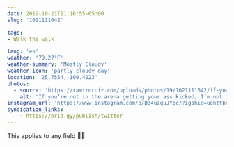 ```yaml
---
date: 2019-10-21T11:16:55-05:00
slug: '1021111642'

tags:
- Walk the walk

lang: 'en'
weather: '79.27°F'
weather-summary: 'Mostly Cloudy'
weather-icon: 'partly-cloudy-day'
location: '25.7554,-100.4023'
photos:
  - source: 'https://ramiroruiz.com/uploads/photos/19/1021111642/if-you-re-not-in-the-arena-getting-your-ass-kicked--i-m-not-interested-in-your-opinion.jpg'
    alt: 'If you’re not in the arena getting your ass kicked, I’m not interested in your opinion'
instagram_url: 'https://www.instagram.com/p/B34uzquJYpc/?igshid=uohttbnfvq1q'
syndication_links:
    - https://brid.gy/publish/twitter
---
```

This applies to any field 🙌🏻

